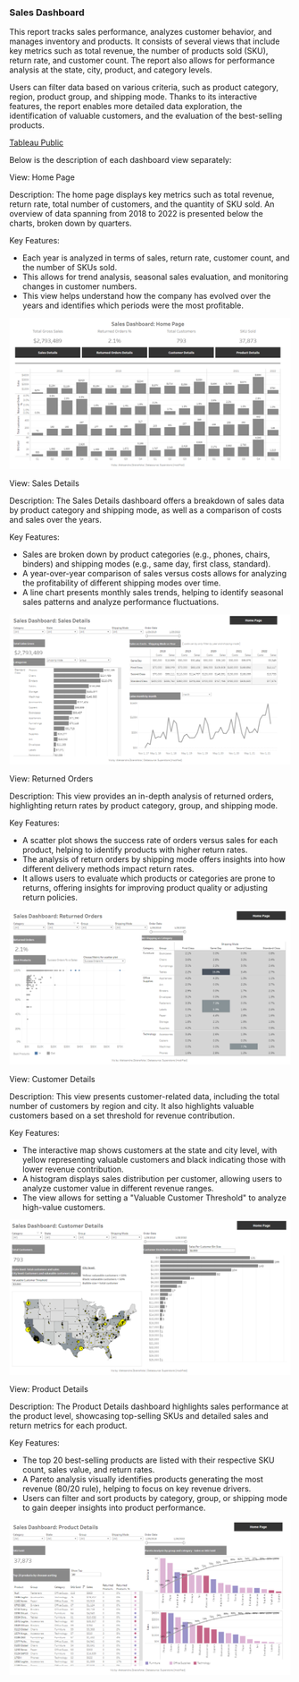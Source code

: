### Sales Dashboard

This report tracks sales performance, analyzes customer behavior, and manages inventory and products. It consists of several views that include key metrics such as total revenue, the number of products sold (SKU), return rate, and customer count. The report also allows for performance analysis at the state, city, product, and category levels.<br>

Users can filter data based on various criteria, such as product category, region, product group, and shipping mode. Thanks to its interactive features, the report enables more detailed data exploration, the identification of valuable customers, and the evaluation of the best-selling products.<br>

[Tableau Public](https://public.tableau.com/app/profile/aleksandra.zbieranska/viz/KDSlesson9-ProductDetailsandparetoanalysis/ProductDetails)<br>

Below is the description of each dashboard view separately:<br>

View: Home Page<br>

Description: The home page displays key metrics such as total revenue, return rate, total number of customers, and the quantity of SKU sold. An overview of data spanning from 2018 to 2022 is presented below the charts, broken down by quarters.<br>

Key Features:

- Each year is analyzed in terms of sales, return rate, customer count, and the number of SKUs sold.<br>
- This allows for trend analysis, seasonal sales evaluation, and monitoring changes in customer numbers.<br>
- This view helps understand how the company has evolved over the years and identifies which periods were the most profitable.<br>

![Description of the image](https://github.com/ola-zbieranska/tableau-dashboards-projects/blob/main/project_1%20Sales%20Dashboard/screenshots/home%20page.png)<br>

View: Sales Details<br>

Description:
The Sales Details dashboard offers a breakdown of sales data by product category and shipping mode, as well as a comparison of costs and sales over the years.

Key Features:

- Sales are broken down by product categories (e.g., phones, chairs, binders) and shipping modes (e.g., same day, first class, standard).
- A year-over-year comparison of sales versus costs allows for analyzing the profitability of different shipping modes over time.
- A line chart presents monthly sales trends, helping to identify seasonal sales patterns and analyze performance fluctuations.

![Description of the image](https://github.com/ola-zbieranska/tableau-dashboards-projects/blob/main/project_1%20Sales%20Dashboard/screenshots/sales%20details.png)<br>

View: Returned Orders<br>

Description: This view provides an in-depth analysis of returned orders, highlighting return rates by product category, group, and shipping mode.<br>

Key Features:

- A scatter plot shows the success rate of orders versus sales for each product, helping to identify products with higher return rates.
- The analysis of return orders by shipping mode offers insights into how different delivery methods impact return rates.
- It allows users to evaluate which products or categories are prone to returns, offering insights for improving product quality or adjusting return policies.

![Description of the image](https://github.com/ola-zbieranska/tableau-dashboards-projects/blob/main/project_1%20Sales%20Dashboard/screenshots/returned%20orders.png)<br>

View: Customer Details<br>

Description: This view presents customer-related data, including the total number of customers by region and city. It also highlights valuable customers based on a set threshold for revenue contribution.<br>

Key Features:

- The interactive map shows customers at the state and city level, with yellow representing valuable customers and black indicating those with lower revenue contribution.
- A histogram displays sales distribution per customer, allowing users to analyze customer value in different revenue ranges.
- The view allows for setting a "Valuable Customer Threshold" to analyze high-value customers.

![Description of the image](https://github.com/ola-zbieranska/tableau-dashboards-projects/blob/main/project_1%20Sales%20Dashboard/screenshots/customer%20details.png)<br>

View: Product Details<br>

Description: The Product Details dashboard highlights sales performance at the product level, showcasing top-selling SKUs and detailed sales and return metrics for each product.<br>

Key Features:

- The top 20 best-selling products are listed with their respective SKU count, sales value, and return rates.
- A Pareto analysis visually identifies products generating the most revenue (80/20 rule), helping to focus on key revenue drivers.
- Users can filter and sort products by category, group, or shipping mode to gain deeper insights into product performance.

![Description of the image](https://github.com/ola-zbieranska/tableau-dashboards-projects/blob/main/project_1%20Sales%20Dashboard/screenshots/product%20details.png)<br>
